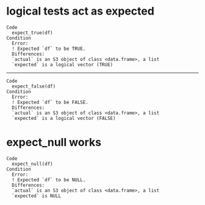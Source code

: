# logical tests act as expected

    Code
      expect_true(df)
    Condition
      Error:
      ! Expected `df` to be TRUE.
      Differences:
      `actual` is an S3 object of class <data.frame>, a list
      `expected` is a logical vector (TRUE)

---

    Code
      expect_false(df)
    Condition
      Error:
      ! Expected `df` to be FALSE.
      Differences:
      `actual` is an S3 object of class <data.frame>, a list
      `expected` is a logical vector (FALSE)

# expect_null works

    Code
      expect_null(df)
    Condition
      Error:
      ! Expected `df` to be NULL.
      Differences:
      `actual` is an S3 object of class <data.frame>, a list
      `expected` is NULL


